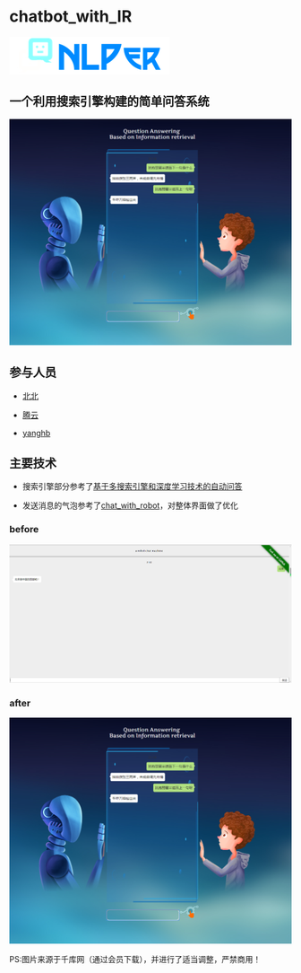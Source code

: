 ﻿# chatbot_with_IR

![logo](https://github.com/IrvingBei/hexo_photo/blob/master/qa/logo.png)

## 一个利用搜索引擎构建的简单问答系统


![chatbot_QA_based_on_IR](https://github.com/IrvingBei/hexo_photo/blob/master/qa/demo.png)
## 参与人员
* [北北](https://github.com/IrvingBei)

* [腾云](https://github.com/wen-fei)

* [yanghb](https://github.com/Bumblebeeeee)

## 主要技术

* 搜索引擎部分参考了[基于多搜索引擎和深度学习技术的自动问答](https://github.com/SnakeHacker/QA-Snake)

* 发送消息的气泡参考了[chat_with_robot](http://blog.xiaoboma.com/chat_with_robot/)，对整体界面做了优化

### before

![chat_with_robot](https://github.com/IrvingBei/hexo_photo/blob/master/qa/before.png)

### after
![chatbot_QA_based_on_IR](https://github.com/IrvingBei/hexo_photo/blob/master/qa/demo.png)

PS:图片来源于千库网（通过会员下载），并进行了适当调整，严禁商用！
